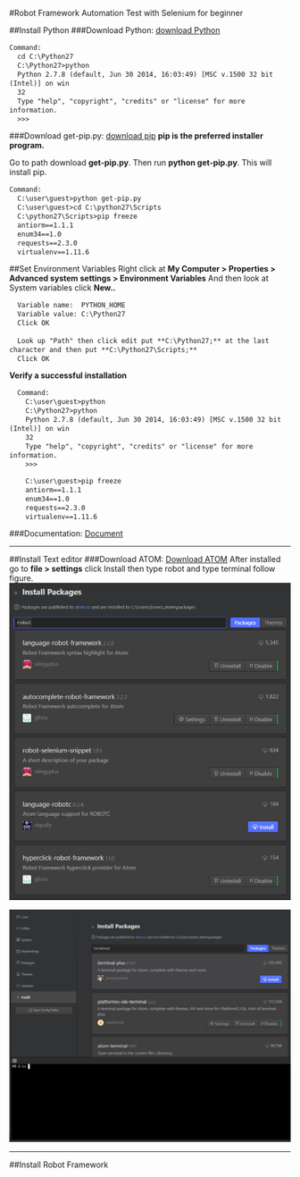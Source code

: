 #Robot Framework Automation Test with Selenium for beginner

##Install Python
###Download Python: [download Python](https://www.python.org/ftp/python/2.7.8/python-2.7.8.msi)

```
Command:
  cd C:\Python27
  C:\Python27>python
  Python 2.7.8 (default, Jun 30 2014, 16:03:49) [MSC v.1500 32 bit (Intel)] on win
  32
  Type "help", "copyright", "credits" or "license" for more information.
  >>>
```

###Download get-pip.py: [download pip](https://bootstrap.pypa.io/get-pip.py)
**pip is the preferred installer program.**

Go to path download **get-pip.py**. Then run **python get-pip.py**. This will install pip.

```
Command:
  C:\user\guest>python get-pip.py
  C:\user\guest>cd C:\python27\Scripts
  C:\python27\Scripts>pip freeze
  antiorm==1.1.1
  enum34==1.0
  requests==2.3.0
  virtualenv==1.11.6
```

##Set Environment Variables
Right click at **My Computer > Properties > Advanced system settings > Environment Variables**
And then look at System variables click **New..**
```
  Variable name:  PYTHON_HOME
  Variable value: C:\Python27
  Click OK

  Look up "Path" then click edit put **C:\Python27;** at the last character and then put **C:\Python27\Scripts;**
  Click OK
```

**Verify a successful installation**

```
  Command:
    C:\user\guest>python
    C:\Python27>python
    Python 2.7.8 (default, Jun 30 2014, 16:03:49) [MSC v.1500 32 bit (Intel)] on win
    32
    Type "help", "copyright", "credits" or "license" for more information.
    >>>
```

```
    C:\user\guest>pip freeze
    antiorm==1.1.1
    enum34==1.0
    requests==2.3.0
    virtualenv==1.11.6
```
###Documentation: [Document](https://github.com/BurntSushi/nfldb/wiki/Python-&-pip-Windows-installation)

-----------------

##Install Text editor
###Download ATOM: [Download ATOM](https://atom.io/)
After installed go to **file > settings** click Install then type robot and type terminal follow figure.
![install Package](/images/2-install-package.png)

![install Package](/images/3-install-package.png)

-----------------

##Install Robot Framework
